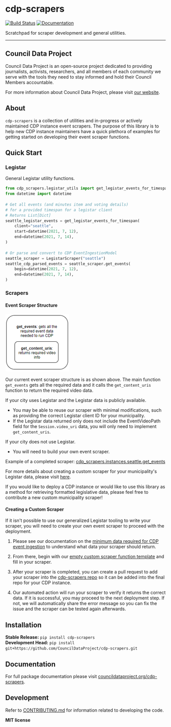 # cdp-scrapers

[![Build Status](https://github.com/CouncilDataProject/cdp-scrapers/workflows/Build%20Main/badge.svg)](https://github.com/CouncilDataProject/cdp-scrapers/actions)
[![Documentation](https://github.com/CouncilDataProject/cdp-scrapers/workflows/Documentation/badge.svg)](https://CouncilDataProject.github.io/cdp-scrapers/)

Scratchpad for scraper development and general utilities.

---

## Council Data Project

Council Data Project is an open-source project dedicated to providing journalists,
activists, researchers, and all members of each community we serve with the tools they
need to stay informed and hold their Council Members accountable.

For more information about Council Data Project, please visit
[our website](https://councildataproject.org/).

## About

`cdp-scrapers` is a collection of utilities and in-progress or actively maintained
CDP instance event scrapers. The purpose of this library is to help new CDP instance
maintainers have a quick plethora of examples for getting started on developing their
event scraper functions.

## Quick Start

### Legistar

General Legistar utility functions.

```python
from cdp_scrapers.legistar_utils import get_legistar_events_for_timespan, LegistarScraper
from datetime import datetime

# Get all events (and minutes item and voting details)
# for a provided timespan for a legistar client
# Returns List[Dict]
seattle_legistar_events = get_legistar_events_for_timespan(
    client="seattle",
    start=datetime(2021, 7, 12),
    end=datetime(2021, 7, 14),
)

# Or parse and convert to CDP EventIngestionModel
seattle_scraper = LegistarScraper("seattle")
seattle_cdp_parsed_events = seattle_scraper.get_events(
    begin=datetime(2021, 7, 12),
    end=datetime(2021, 7, 14),
)
```

### Scrapers

#### Event Scraper Structure

![get_events](./images/get_events.png)

Our current event scraper structure is as shown above. The main function `get_events` 
gets all the required data and it calls the `get_content_uris` function to return the 
required video data.

If your city uses Legistar and the Legistar data is publicly available.
- You may be able to reuse our scraper with minimal modifications, such as providing the 
correct Legistar client ID for your municipality.
- If the Legistar data returned only does not include the EventVideoPath field for the 
`Session.video_uri` data, you will only need to implement `get_content_uris`.

If your city does not use Legistar.
- You will need to build your own event scraper.

Example of a completed scraper: [cdp_scrapers.instances.seattle.get_events](https://councildataproject.org/cdp-scrapers/cdp_scrapers.instances.html#module-cdp_scrapers.instances.seattle)

For more details about creating a custom scraper for your municipality's Legistar data, 
please visit [here](https://councildataproject.org/cdp-scrapers/legistar_scraper.html).

If you would like to deploy a CDP instance or would like to use this library as a 
method for retrieving formatted legislative data, please feel free to contribute a new 
custom municipality scraper!

#### Creating a Custom Scraper

If it isn't possible to use our generalized Legistar tooling to write your scraper, 
you will need to create your own event scraper to proceed with the deployment.

1. Please see our documentation on the 
[minimum data required for CDP event ingestion](https://councildataproject.org/cdp-backend/ingestion_models.html) 
to understand what data your scraper should return.

2. From there, begin with our 
[empty custom scraper function template](https://councildataproject.org/cdp-scrapers/_modules/cdp_scrapers/instances/empty.html#get_events) 
and fill in your scraper.

3. After your scraper is completed, you can create a pull request to add your scraper 
into the [cdp-scrapers repo](https://github.com/CouncilDataProject/cdp-scrapers) 
so it can be added into the final repo for your CDP instance.

4. Our automated action will run your scraper to verify it returns the correct data. 
If it is successful, you may proceed to the next deployment step. If not, we will 
automatically share the error message so you can fix the issue and the scraper can be 
tested again afterwards.

## Installation

**Stable Release:** `pip install cdp-scrapers`<br>
**Development Head:** `pip install git+https://github.com/CouncilDataProject/cdp-scrapers.git`

## Documentation

For full package documentation please visit [councildataproject.org/cdp-scrapers](https://councildataproject.org/cdp-scrapers).

## Development

Refer to [CONTRIBUTING.md](CONTRIBUTING.md) for information related to developing the code.

**MIT license**
